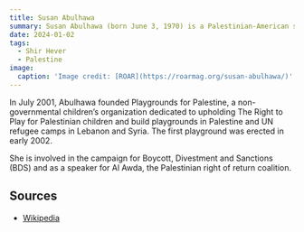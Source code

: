 ```yaml
---
title: Susan Abulhawa
summary: Susan Abulhawa (born June 3, 1970) is a Palestinian-American scientist, writer and activist.
date: 2024-01-02
tags:
  - Shir Hever
  - Palestine
image:
  caption: 'Image credit: [ROAR](https://roarmag.org/susan-abulhawa/)'
---
```


In July 2001, Abulhawa founded Playgrounds for Palestine, a non-governmental children’s organization dedicated to upholding The Right to Play for Palestinian children and build playgrounds in Palestine and UN refugee camps in Lebanon and Syria. The first playground was erected in early 2002.

She is involved in the campaign for Boycott, Divestment and Sanctions (BDS) and as a speaker for Al Awda, the Palestinian right of return coalition.





## Sources

- [Wikipedia](https://en.wikipedia.org/wiki/Susan_Abulhawa)